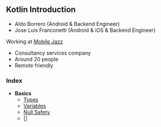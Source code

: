 ## Kotlin Introduction

* Aldo Borrero (Android & Backend Engineer)
* Jose Luis Franconetti (Android & iOS & Backend Engineer)

Working at [Mobile Jazz](https://mobilejazz.com/)
* Consultancy services company
* Around 20 people
* Remote friendly

### Index

- **Basics**
  - [Types](basics/types/types.md)
  - [Variables](basics/variables/variables.md)
  - [Null Safety](basics/null_safety/null_safety.md)
  - []

